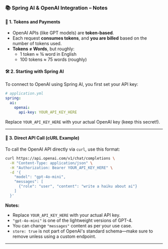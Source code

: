 ### 📚 **Spring AI & OpenAI Integration – Notes**

#### 🧾 **1. Tokens and Payments**
- OpenAI APIs (like GPT models) are **token-based**.
- Each request **consumes tokens**, and **you are billed** based on the number of tokens used.
- **Tokens ≠ Words**, but roughly:
  - 1 token ≈ ¾ word in English
  - 100 tokens ≈ 75 words (roughly)

#### 🛠️ **2. Starting with Spring AI**
To connect to OpenAI using Spring AI, you first set your API key:

```yaml
# application.yml
spring:
  ai:
    openai:
      api-key: YOUR_API_KEY_HERE
```

Replace `YOUR_API_KEY_HERE` with your actual OpenAI key (keep this secret!).

---

#### 📡 **3. Direct API Call (cURL Example)**

To call the OpenAI API directly via `curl`, use this format:

```bash
curl https://api.openai.com/v1/chat/completions \
  -H "Content-Type: application/json" \
  -H "Authorization: Bearer YOUR_API_KEY_HERE" \
  -d '{
    "model": "gpt-4o-mini",
    "messages": [
      {"role": "user", "content": "write a haiku about ai"}
    ]
  }'
```

**Notes:**
- Replace `YOUR_API_KEY_HERE` with your actual API key.
- `"gpt-4o-mini"` is one of the lightweight versions of GPT-4.
- You can change `"messages"` content as per your use case.
- `store: true` is not part of OpenAI's standard schema—make sure to remove unless using a custom endpoint.

---
